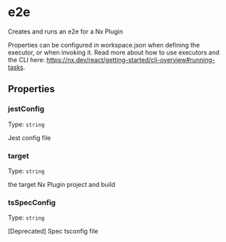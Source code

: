 # e2e

Creates and runs an e2e for a Nx Plugin

Properties can be configured in workspace.json when defining the executor, or when invoking it.
Read more about how to use executors and the CLI here: https://nx.dev/react/getting-started/cli-overview#running-tasks.

## Properties

### jestConfig

Type: `string`

Jest config file

### target

Type: `string`

the target Nx Plugin project and build

### tsSpecConfig

Type: `string`

[Deprecated] Spec tsconfig file
